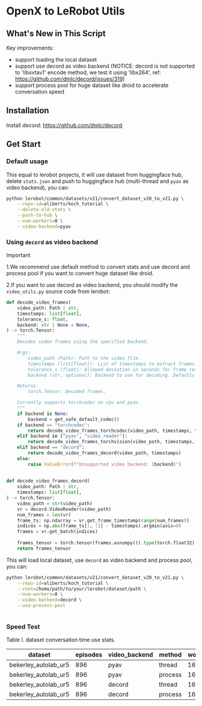 # OpenX to LeRobot Utils

## What's New in This Script

Key improvements:

- support loading the local dataset
- support use decord as video backend (NOTICE: decord is not supported to 'libsvtav1' encode method, we test it using 'libx264', ref: https://github.com/dmlc/decord/issues/319)
- support process pool for huge dataset like droid to accelerate conversation speed

## Installation

Install decord: https://github.com/dmlc/decord

## Get Start

### Default usage

This equal to lerobot projects, it will use dataset from huggingface hub, delete `stats.json` and push to huggingface hub (multi-thread and `pyav` as video backend), you can:

```bash
python lerobot/common/datasets/v21/convert_dataset_v20_to_v21.py \
    --repo-id=aliberts/koch_tutorial \
    --delete-old-stats \
    --push-to-hub \
    --num-workers=8 \
    --video-backend=pyav
```



### Using `decord` as video backend

> [!IMPORTANT]
>
> 1.We recommend use default method to convert stats and use decord and process pool if you want to convert huge dataset like droid.
>
> 2.If you want to use decord as video backend, you should modify the `video_utils.py` source code from lerobot:
>
> ```python
> def decode_video_frames(
>     video_path: Path | str,
>     timestamps: list[float],
>     tolerance_s: float,
>     backend: str | None = None,
> ) -> torch.Tensor:
>     """
>     Decodes video frames using the specified backend.
> 
>     Args:
>         video_path (Path): Path to the video file.
>         timestamps (list[float]): List of timestamps to extract frames.
>         tolerance_s (float): Allowed deviation in seconds for frame retrieval.
>         backend (str, optional): Backend to use for decoding. Defaults to "torchcodec" when available in the platform; otherwise, defaults to "pyav"..
> 
>     Returns:
>         torch.Tensor: Decoded frames.
> 
>     Currently supports torchcodec on cpu and pyav.
>     """
>     if backend is None:
>         backend = get_safe_default_codec()
>     if backend == "torchcodec":
>         return decode_video_frames_torchcodec(video_path, timestamps, tolerance_s)
>     elif backend in ["pyav", "video_reader"]:
>         return decode_video_frames_torchvision(video_path, timestamps, tolerance_s, backend)
>     elif backend == "decord":
>         return decode_video_frames_decord(video_path, timestamps)
>     else:
>         raise ValueError(f"Unsupported video backend: {backend}")
>     
>     
> def decode_video_frames_decord(
>     video_path: Path | str,
>     timestamps: list[float],
> ) -> torch.Tensor:
>     video_path = str(video_path)
>     vr = decord.VideoReader(video_path)
>     num_frames = len(vr)
>     frame_ts: np.ndarray = vr.get_frame_timestamp(range(num_frames))
>     indices = np.abs(frame_ts[:, :1] - timestamps).argmin(axis=0)
>     frames = vr.get_batch(indices)
>     
>     frames_tensor = torch.tensor(frames.asnumpy()).type(torch.float32).permute(0, 3, 1, 2) / 255
>     return frames_tensor
> ```

This will load local dataset, use `decord` as video backend and process pool, you can:

```bash
python lerobot/common/datasets/v21/convert_dataset_v20_to_v21.py \
    --repo-id=aliberts/koch_tutorial \
    --root=/home/path/to/your/lerobot/dataset/path \
    --num-workers=8 \
    --video-backend=decord \
    --use-process-pool
    
```

### Speed Test

Table I. dataset conversation time use stats.

| dataset              | episodes | video_backend | method  | workers | video_encode | Time  |
| -------------------- | -------- | ------------- | ------- | ------- | ------------ | ----- |
| bekerley_autolab_ur5 | 896      | pyav          | thread  | 16      | libx264      | 10:56 |
| bekerley_autolab_ur5 | 896      | pyav          | process | 16      | libx264      | --    |
| bekerley_autolab_ur5 | 896      | decord        | thread  | 16      | libx264      | 11:44 |
| bekerley_autolab_ur5 | 896      | decord        | process | 16      | libx264      | 14:26 |

